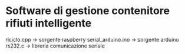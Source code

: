 # Software di gestione contenitore rifiuti intelligente
riciclo.cpp -> sorgente raspberry
serial_arduino.ino -> sorgente arduino
rs232.c -> libreria comunicazione seriale
 
